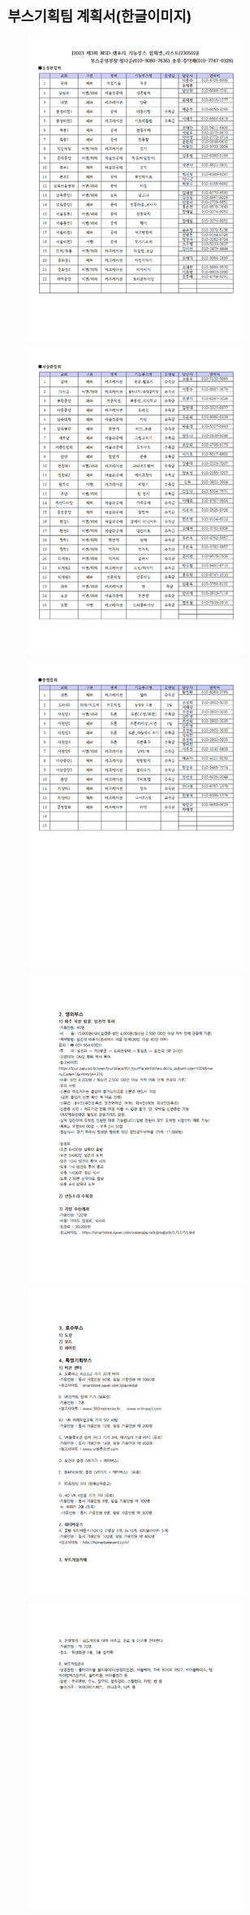 # 부스기획팀 계획서(한글이미지)

<div>

<figure><img src="../.gitbook/assets/NSD_기능부스_합회별_리스트(20230502)001.png" alt=""><figcaption></figcaption></figure>

 

<figure><img src="../.gitbook/assets/NSD_기능부스_합회별_리스트(20230502)002.png" alt=""><figcaption></figcaption></figure>

 

<figure><img src="../.gitbook/assets/NSD_기능부스_합회별_리스트(20230502)003.png" alt=""><figcaption></figcaption></figure>

 

<figure><img src="../.gitbook/assets/일반부스 영외부스 호수부스001.png" alt=""><figcaption></figcaption></figure>

 

<figure><img src="../.gitbook/assets/일반부스 영외부스 호수부스002.png" alt=""><figcaption></figcaption></figure>

 

<figure><img src="../.gitbook/assets/일반부스 영외부스 호수부스003.png" alt=""><figcaption></figcaption></figure>

</div>
